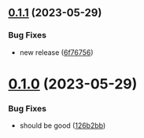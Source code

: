 ## [0.1.1](https://github.com/apider/whale-alert-es-pub/compare/v0.1.0...v0.1.1) (2023-05-29)


### Bug Fixes

* new release ([6f76756](https://github.com/apider/whale-alert-es-pub/commit/6f767567fe6d996cee91744d7bf0eff90a2e2083))



# [0.1.0](https://github.com/apider/whale-alert-es-pub/compare/126b2bb2282b66a2b8c0abf070575bec6215fd04...v0.1.0) (2023-05-29)


### Bug Fixes

* should be good ([126b2bb](https://github.com/apider/whale-alert-es-pub/commit/126b2bb2282b66a2b8c0abf070575bec6215fd04))



